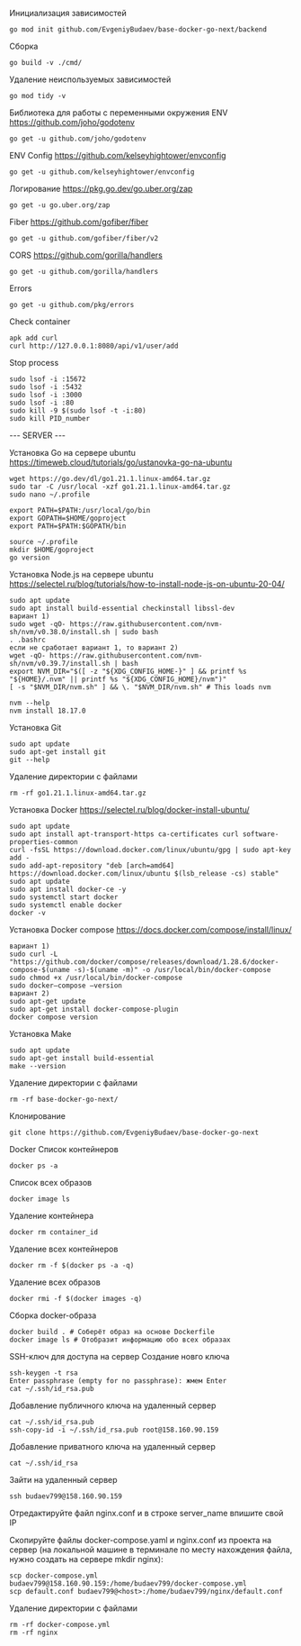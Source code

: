 Инициализация зависимостей

```
go mod init github.com/EvgeniyBudaev/base-docker-go-next/backend
```

Сборка

```
go build -v ./cmd/
```

Удаление неиспользуемых зависимостей

```
go mod tidy -v
```

Библиотека для работы с переменными окружения ENV
https://github.com/joho/godotenv

```
go get -u github.com/joho/godotenv
```

ENV Config
https://github.com/kelseyhightower/envconfig

```
go get -u github.com/kelseyhightower/envconfig
```

Логирование
https://pkg.go.dev/go.uber.org/zap

```
go get -u go.uber.org/zap
```

Fiber
https://github.com/gofiber/fiber

```
go get -u github.com/gofiber/fiber/v2
```

CORS
https://github.com/gorilla/handlers

```
go get -u github.com/gorilla/handlers
```

Errors

```
go get -u github.com/pkg/errors
```

Check container
```
apk add curl
curl http://127.0.0.1:8080/api/v1/user/add
```

Stop process
```
sudo lsof -i :15672
sudo lsof -i :5432
sudo lsof -i :3000
sudo lsof -i :80
sudo kill -9 $(sudo lsof -t -i:80)
sudo kill PID_number
```

--- SERVER ---

Установка Go на сервере ubuntu
https://timeweb.cloud/tutorials/go/ustanovka-go-na-ubuntu
```
wget https://go.dev/dl/go1.21.1.linux-amd64.tar.gz
sudo tar -C /usr/local -xzf go1.21.1.linux-amd64.tar.gz
sudo nano ~/.profile

export PATH=$PATH:/usr/local/go/bin
export GOPATH=$HOME/goproject
export PATH=$PATH:$GOPATH/bin

source ~/.profile
mkdir $HOME/goproject
go version
```

Установка Node.js на сервере ubuntu
https://selectel.ru/blog/tutorials/how-to-install-node-js-on-ubuntu-20-04/
```
sudo apt update
sudo apt install build-essential checkinstall libssl-dev
вариант 1)
sudo wget -qO- https://raw.githubusercontent.com/nvm-sh/nvm/v0.38.0/install.sh | sudo bash
. .bashrc
если не сработает вариант 1, то вариант 2) 
wget -qO- https://raw.githubusercontent.com/nvm-sh/nvm/v0.39.7/install.sh | bash
export NVM_DIR="$([ -z "${XDG_CONFIG_HOME-}" ] && printf %s "${HOME}/.nvm" || printf %s "${XDG_CONFIG_HOME}/nvm")"
[ -s "$NVM_DIR/nvm.sh" ] && \. "$NVM_DIR/nvm.sh" # This loads nvm

nvm --help
nvm install 18.17.0
```

Установка Git
```
sudo apt update
sudo apt-get install git
git --help
```

Удаление директории с файлами
```
rm -rf go1.21.1.linux-amd64.tar.gz
```

Установка Docker
https://selectel.ru/blog/docker-install-ubuntu/
```
sudo apt update
sudo apt install apt-transport-https ca-certificates curl software-properties-common
curl -fsSL https://download.docker.com/linux/ubuntu/gpg | sudo apt-key add -
sudo add-apt-repository "deb [arch=amd64] https://download.docker.com/linux/ubuntu $(lsb_release -cs) stable"
sudo apt update
sudo apt install docker-ce -y
sudo systemctl start docker
sudo systemctl enable docker
docker -v
```

Установка Docker compose
https://docs.docker.com/compose/install/linux/
```
вариант 1)
sudo curl -L "https://github.com/docker/compose/releases/download/1.28.6/docker-compose-$(uname -s)-$(uname -m)" -o /usr/local/bin/docker-compose
sudo chmod +x /usr/local/bin/docker-compose
sudo docker–compose –version
вариант 2)
sudo apt-get update
sudo apt-get install docker-compose-plugin
docker compose version
```

Установка Make
```
sudo apt update
sudo apt-get install build-essential
make --version
```

Удаление директории с файлами
```
rm -rf base-docker-go-next/
```

Клонирование
```
git clone https://github.com/EvgeniyBudaev/base-docker-go-next
```

Docker
Список контейнеров
```
docker ps -a
```
Список всех образов
```
docker image ls
```

Удаление контейнера
```
docker rm container_id
```
Удаление всех контейнеров
```
docker rm -f $(docker ps -a -q)
```
Удаление всех образов
```
docker rmi -f $(docker images -q)
```

Сборка docker-образа
```
docker build . # Соберёт образ на основе Dockerfile
docker image ls # Отобразит информацию обо всех образах
```

SSH-ключ для доступа на сервер
Создание новго ключа
```
ssh-keygen -t rsa
Enter passphrase (empty for no passphrase): жмем Enter
cat ~/.ssh/id_rsa.pub
```

Добавление публичного ключа на удаленный сервер
```
cat ~/.ssh/id_rsa.pub
ssh-copy-id -i ~/.ssh/id_rsa.pub root@158.160.90.159
```
Добавление приватного ключа на удаленный сервер
```
cat ~/.ssh/id_rsa
```

Зайти на удаленный сервер
```
ssh budaev799@158.160.90.159
```

Отредактируйте файл nginx.conf и в строке server_name впишите свой IP

Скопируйте файлы docker-compose.yaml и nginx.conf из проекта на сервер (на локальной машине в терминале по месту
нахождения файла, нужно создать на сервере mkdir nginx):
```
scp docker-compose.yml budaev799@158.160.90.159:/home/budaev799/docker-compose.yml
scp default.conf budaev799@<host>:/home/budaev799/nginx/default.conf
```

Удаление директории с файлами
```
rm -rf docker-compose.yml
rm -rf nginx
```
